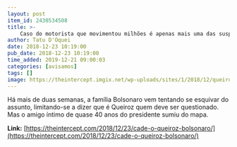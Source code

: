 ```yaml
---
layout: post
item_id: 2430534508
title: >-
    Caso do motorista que movimentou milhões é apenas mais uma das suspeitas de mutreta do clã Bolsonaro
author: Tatu D'Oquei
date: 2018-12-23 10:19:00
pub_date: 2018-12-23 10:19:00
time_added: 2019-12-21 09:00:03
categories: [avisamos]
tags: []
image: https://theintercept.imgix.net/wp-uploads/sites/1/2018/12/queiroz-1545508488.jpg?auto=compress%2Cformat&q=90&fit=crop&w=1200&h=800
---
```


Há mais de duas semanas, a família Bolsonaro vem tentando se esquivar do assunto, limitando-se a dizer que é Queiroz quem deve ser questionado. Mas o amigo íntimo de quase 40 anos do presidente sumiu do mapa.

**Link:** [https://theintercept.com/2018/12/23/cade-o-queiroz-bolsonaro/](https://theintercept.com/2018/12/23/cade-o-queiroz-bolsonaro/)

